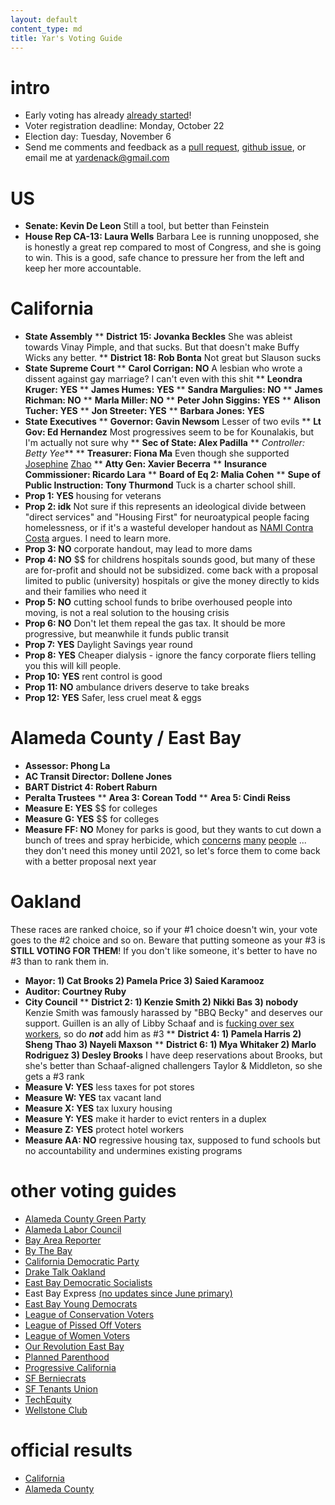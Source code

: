 ```yaml
---
layout: default
content_type: md
title: Yar's Voting Guide
---
```


# intro

* Early voting has already [already started](https://www.acvote.org/erl)!
* Voter registration deadline: Monday, October 22
* Election day: Tuesday, November 6
* Send me comments and feedback as a [pull request](https://github.com/yar-votes/yar-votes.github.io/pulls), [github issue](https://github.com/yar-votes/yar-votes.github.io/issues), or email me at [yardenack@gmail.com](mailto:yardenack@gmail.com)

# US

* **Senate: Kevin De Leon** Still a tool, but better than Feinstein
* **House Rep CA-13: Laura Wells** Barbara Lee is running unopposed, she is honestly a great rep compared to most of Congress, and she is going to win. This is a good, safe chance to pressure her from the left and keep her more accountable.

# California

* **State Assembly**
** **District 15: Jovanka Beckles** She was ableist towards Vinay Pimple, and that sucks. But that doesn't make Buffy Wicks any better.
** **District 18: Rob Bonta** Not great but Slauson sucks
* **State Supreme Court**
** **Carol Corrigan: NO** A lesbian who wrote a dissent against gay marriage? I can't even with this shit
** **Leondra Kruger: YES**
** **James Humes: YES**
** **Sandra Margulies: NO**
** **James Richman: NO**
** **Marla Miller: NO**
** **Peter John Siggins: YES**
** **Alison Tucher: YES**
** **Jon Streeter: YES**
** **Barbara Jones: YES**
* **State Executives**
** **Governor: Gavin Newsom** Lesser of two evils
** **Lt Gov: Ed Hernandez** Most progressives seem to be for Kounalakis, but I'm actually not sure why
** **Sec of State: Alex Padilla**
** *Controller: Betty Yee***
** **Treasurer: Fiona Ma** Even though she supported [Josephine](http://www.sfexaminer.com/school-board-candidate-fire-past-transphobic-statements/) [Zhao](https://missionlocal.org/2018/09/josephine-zhao-mayor-breed-scott-wiener-circle-the-wagons-for-embattled-candidate-but-for-how-long/)
** **Atty Gen: Xavier Becerra**
** **Insurance Commissioner: Ricardo Lara**
** **Board of Eq 2: Malia Cohen**
** **Supe of Public Instruction: Tony Thurmond** Tuck is a charter school shill.
* **Prop 1: YES** housing for veterans
* **Prop 2: idk** Not sure if this represents an ideological divide between "direct services" and "Housing First" for neuroatypical people facing homelessness, or if it's a wasteful developer handout as [NAMI Contra Costa](www.namicontracosta.org/wp-content/uploads/2018/08/August_2018.pdf) argues. I need to learn more.
* **Prop 3: NO** corporate handout, may lead to more dams
* **Prop 4: NO** $$ for childrens hospitals sounds good, but many of these are for-profit and should not be subsidized. come back with a proposal limited to public (university) hospitals or give the money directly to kids and their families who need it
* **Prop 5: NO** cutting school funds to bribe overhoused people into moving, is not a real solution to the housing crisis
* **Prop 6: NO** Don't let them repeal the gas tax. It should be more progressive, but meanwhile it funds public transit
* **Prop 7: YES** Daylight Savings year round
* **Prop 8: YES** Cheaper dialysis - ignore the fancy corporate fliers telling you this will kill people.
* **Prop 10: YES** rent control is good
* **Prop 11: NO** ambulance drivers deserve to take breaks
* **Prop 12: YES** Safer, less cruel meat & eggs

# Alameda County / East Bay

* **Assessor: Phong La**
* **AC Transit Director: Dollene Jones**
* **BART District 4: Robert Raburn**
* **Peralta Trustees**
** **Area 3: Corean Todd**
** **Area 5: Cindi Reiss**
* **Measure E: YES** $$ for colleges
* **Measure G: YES** $$ for colleges
* **Measure FF: NO** Money for parks is good, but they wants to cut down a bunch of trees and spray herbicide, which [concerns](https://defendeastbayforests.wordpress.com/measureff/) [many](https://milliontrees.me/2018/09/08/wildfire-cover-story-is-the-lie-that-binds/) [people](https://www.facebook.com/savetheeastbayhills/) ... they don't need this money until 2021, so let's force them to come back with a better proposal next year

# Oakland

These races are ranked choice, so if your #1 choice doesn't win, your vote goes to the #2 choice and so on. Beware that putting someone as your #3 is **STILL VOTING FOR THEM**! If you don't like someone, it's better to have no #3 than to rank them in.

* **Mayor: 1) Cat Brooks 2) Pamela Price 3) Saied Karamooz** 
* **Auditor:  Courtney Ruby**
* **City Council**
** **District 2: 1) Kenzie Smith 2) Nikki Bas 3) nobody** Kenzie Smith was famously harassed by "BBQ Becky" and deserves our support. Guillen is an ally of Libby Schaaf and is [fucking over sex workers](https://uspros.net/2018/09/11/stop-legislation-in-oakland-that-targets-sex-workers-clients/), so do ***not*** add him as #3
** **District 4: 1) Pamela Harris 2) Sheng Thao 3) Nayeli Maxson**
** **District 6: 1) Mya Whitaker 2) Marlo Rodriguez 3) Desley Brooks** I have deep reservations about Brooks, but she's better than Schaaf-aligned challengers Taylor & Middleton, so she gets a #3 rank
* **Measure V: YES** less taxes for pot stores
* **Measure W: YES** tax vacant land
* **Measure X: YES** tax luxury housing
* **Measure Y: YES** make it harder to evict renters in a duplex
* **Measure Z: YES** protect hotel workers
* **Measure AA: NO** regressive housing tax, supposed to fund schools but no accountability and undermines existing programs

# other voting guides

* [Alameda County Green Party](https://acgreens.wordpress.com/voter-guides/)
* [Alameda Labor Council](http://alamedalabor.org/2018/08/09/new-endorsements-for-the-alc/)
* [Bay Area Reporter](https://www.ebar.com/news/news//266598/bay_area_reporter_election_endorsements)
* [By The Bay](https://www.bythebay.cool/ballot-preview/)
* [California Democratic Party](https://www.cadem.org/vote/endorsements)
* [Drake Talk Oakland](https://draketalkoakland.com/2018/08/23/towards-a-new-city-council-in-turbulent-times/)
* [East Bay Democratic Socialists](https://www.eastbaydsa.org/)
* East Bay Express [(no updates since June primary)](https://www.eastbayexpress.com/oakland/the-express-2018-june-endorsements/Content?oid=16110772)
* [East Bay Young Democrats](https://www.ebyd.org/endorsements/)
* [League of Conservation Voters](http://www.ecovote.org/page/endorsements)
* [League of Pissed Off Voters](http://www.theleaguesf.org/voter_guides)
* [League of Women Voters](https://lwvc.org/vote/elections/ballot-recommendations)
* [Our Revolution East Bay](https://www.facebook.com/OurRevolutionEastBay/photos/a.1882837791745440/2349240395105175/)
* [Planned Parenthood](http://www.ppactionca.org/local-info/mar-monte/voter-guide-2018.html)
* [Progressive California](http://politics.voxpublica.org/)
* [SF Berniecrats](http://www.sfberniecrats.com/november_2018_endorsements)
* [SF Tenants Union](https://www.sftu.org/endorsements/)
* [TechEquity](https://techequitycollaborative.org/wp-content/uploads/2018/10/TechEquity-Voter-Guide-Election-2018.pdf)
* [Wellstone Club](http://wellstoneclub.org/current-endorsements/)

# official results

* [California](https://vote.sos.ca.gov/)
* [Alameda County](https://acgov.org/rovresults/235/index.htm)

